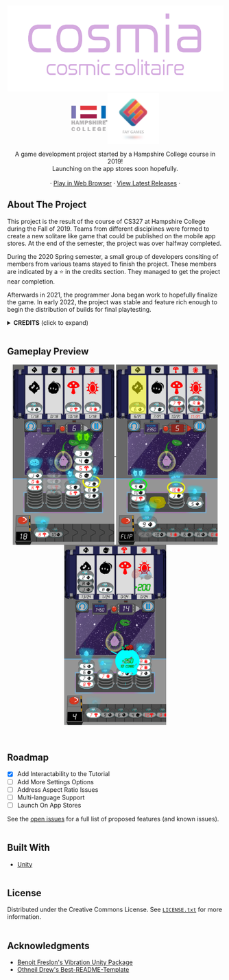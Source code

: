 <!-- PROJECT LOGO -->
<div align="center">
  <a href="#">
    <img src="Assets/Sprites/UI/Main Menu UI/logo.png" alt="App Name Logo" height="200">
  </a>
  
  <div align="center">
    <a href="https://www.hampshire.edu/">
      <img align="center" src="Assets/Sprites/UI/Main Menu UI/Hampshire_Logo.png" alt="Hampshire College Logo" height="60">
    </a>
    <a href="http://irafay.com/">
      <img align="center" src="Assets/Sprites/UI/Main Menu UI/FayGames_Logo.png" alt="Fay Games Logo" height="120">
    </a>
  </div>

  <p align="center">
    A game development project started by a Hampshire College course in 2019!
    <br />
    Launching on the app stores soon hopefully.
    <br />
    <br />
    ·
    <a href="https://simmer.io/@JLAW/cosmia"> Play in Web Browser</a>
    ·
    <a href="https://github.com/HampshireCollegeCompSci/cs327_f2019/releases">View Latest Releases</a>
    ·
  </p>
</div>

<!-- ABOUT THE PROJECT -->
## About The Project
This project is the result of the course of CS327 at Hampshire College during the Fall of 2019. Teams from different disciplines were formed to create a new solitare like game that could be published on the mobile app stores. At the end of the semester, the project was over halfway completed.

During the 2020 Spring semester, a small group of developers consiting of members from various teams stayed to finish the project. These members are indicated by a ⭐ in the credits section. They managed to get the project near completion.

Afterwards in 2021, the programmer Jona began work to hopefully finalize the game. In early 2022, the project was stable and feature rich enough to begin the distribution of builds for final playtesting.

<details>
  <summary><b>CREDITS</b> (click to expand)</summary>
  
#### Executive Producers
- Bassam Kurdali - Executive Producer of Art
- Ira Fay - Executive Producer of Game Design

#### Production
- Armon Walker ⭐ - Lead Producer
- Luke Townsend - Game Design Producer
- Alexandra Webb - Audio Design Producer
- Lucas Kohn - Art Producer
- Corbin Nelson - Programming Producer

#### Game Design
- Alex McGrath - Lead Game Designer
- Doug Levey - Game Designer
- Sam Dormer - Game Designer
- Sam Fioretti - Game Designer
- Matt Regan - Game Designer

#### Art
- Nat Mongilio ⭐ - Lead Artist
- Chhavi Kumar - 2D Animator and TA
- Anna Christensen-Goodfellow ⭐ - 3D Artist
- Dharam Bir Khalsa - 3D Artist
- Fang Chen - 3D Artist
- Connor Ryan - 2D Artist
- Peter Watko - 2D Artist
- Wolfie Smith - 2D Artist and UI Design

#### Audio
- Richie Olivas-Knapton - Lead Audio Designer
- Granger Smith-Massa - Audio Designer
- Zofia Shura - Audio Designer

#### Programing
- Shan Jiang - Lead Programmer
- Ian Macpherson - Programmer
- Jona Lawrence ⭐ - Programmer
- Max Mark - Programmer
- Noah Brinton - Programmer
- Per Van Dyke ⭐ - Programmer
</details>
<br/>

<!-- USAGE EXAMPLES -->
## Gameplay Preview
<div align="center">
  <a href="#">
    <img align="center" src="Images/stack.png" alt="Logo" height="420">
    <img align="center" src="Images/highlight.png" alt="Logo" height="420">
    <img align="center" src="Images/combo.png" alt="Logo" height="420">
    </a>
</div>
<br/><br/>

<!-- ROADMAP -->
## Roadmap

- [x] Add Interactability to the Tutorial
- [ ] Add More Settings Options
- [ ] Address Aspect Ratio Issues
- [ ] Multi-language Support
- [ ] Launch On App Stores

See the [open issues](https://github.com/HampshireCollegeCompSci/cs327_f2019/issues) for a full list of proposed features (and known issues).
<br/><br/>

## Built With
* [Unity](https://unity.com/)
<br/><br/>

<!-- LICENSE -->
## License
Distributed under the Creative Commons License. See [`LICENSE.txt`](LICENSE) for more information.
<br/><br/>

<!-- ACKNOWLEDGMENTS -->
## Acknowledgments
* [Benoit Freslon's Vibration Unity Package](https://github.com/BenoitFreslon/Vibration)
* [Othneil Drew's Best-README-Template](https://github.com/othneildrew/Best-README-Template)
